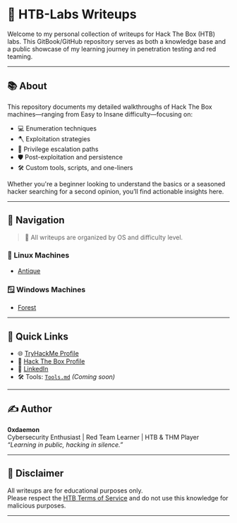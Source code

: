 # 🧠 HTB-Labs Writeups

Welcome to my personal collection of writeups for Hack The Box (HTB) labs. This GitBook/GitHub repository serves as both a knowledge base and a public showcase of my learning journey in penetration testing and red teaming.

---

## 📚 About

This repository documents my detailed walkthroughs of Hack The Box machines—ranging from Easy to Insane difficulty—focusing on:

- 💻 Enumeration techniques
- 🪓 Exploitation strategies
- 🧩 Privilege escalation paths
- 🛡️ Post-exploitation and persistence
- 🛠️ Custom tools, scripts, and one-liners

Whether you're a beginner looking to understand the basics or a seasoned hacker searching for a second opinion, you’ll find actionable insights here.

---

## 🧭 Navigation

> 🔗 All writeups are organized by OS and difficulty level.

### 🐧 Linux Machines

- [Antique](./Antique.md)

### 🪟 Windows Machines

- [Forest](./Forest.md)

---

## 🚀 Quick Links

- 🌐 [TryHackMe Profile](https://tryhackme.com/p/xdaemon)
- 🧠 [Hack The Box Profile](https://app.hackthebox.com/profile/2019421)
- 📄 [LinkedIn](https://linkedin.com/in/dilipk5)
- 🛠️ Tools: [`Tools.md`](./Tools.md) *(Coming soon)*

---

## ✍️ Author

**0xdaemon**  
Cybersecurity Enthusiast | Red Team Learner | HTB & THM Player  
*“Learning in public, hacking in silence.”*

---

## 📢 Disclaimer

All writeups are for educational purposes only.  
Please respect the [HTB Terms of Service](https://www.hackthebox.com/legal/terms) and do not use this knowledge for malicious purposes.

---
